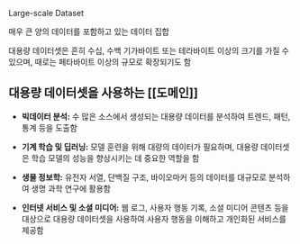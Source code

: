 Large-scale Dataset

매우 큰 양의 데이터를 포함하고 있는 데이터 집합

대용량 데이터셋은 흔히 수십, 수백 기가바이트 또는 테라바이트 이상의 크기를 가질 수 있으며, 때로는 페타바이트 이상의 규모로 확장되기도 함

## 대용량 데이터셋을 사용하는 [[도메인]]

- **빅데이터 분석:** 수 많은 소스에서 생성되는 대용량 데이터를 분석하여 트렌드, 패턴, 통계 등을 도출함
    
- **기계 학습 및 딥러닝:** 모델 훈련을 위해 대량의 데이터가 필요하며, 대용량 데이터셋은 학습 모델의 성능을 향상시키는 데 중요한 역할을 함
    
- **생물 정보학:** 유전자 서열, 단백질 구조, 바이오마커 등의 데이터를 대규모로 분석하여 생명 과학 연구에 활용함
    
- **인터넷 서비스 및 소셜 미디어:** 웹 로그, 사용자 행동 기록, 소셜 미디어 콘텐츠 등을 대상으로 대용량 데이터셋을 사용하여 사용자 행동을 이해하고 개인화된 서비스를 제공함

